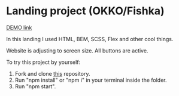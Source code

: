 # Landing project (OKKO/Fishka)
[DEMO link](https://v-vytrykush.github.io/OKKO-fishka/)

In this landing I used HTML, BEM, SCSS, Flex and other cool things.

Website is adjusting to screen size. All buttons are active.

To try this project by yourself:
1. Fork and clone [this](https://v-vytrykush/OKKO-fishka/) repository.
2. Run "npm install" or "npm i" in your terminal inside the folder.
3. Run "npm start".
